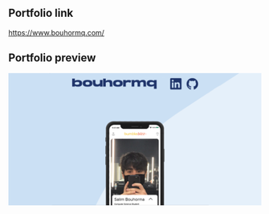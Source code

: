 
## Portfolio link 
https://www.bouhormq.com/
## Portfolio preview
![Preview image](https://github.com/bouhormq/PORTFOLIO/blob/master/src/media/linkpreview.png)
